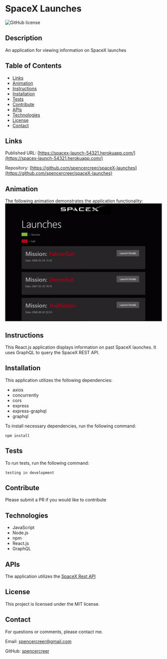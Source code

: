 # SpaceX Launches
![GitHub license](https://img.shields.io/badge/license-MIT-blue.svg)

## Description
An application for viewing information on SpaceX launches

## Table of Contents
* [Links](#links)
* [Animation](#animation) 
* [Instructions](#instructions) 
* [Installation](#installation) 
* [Tests](#tests)
* [Contribute](#contribute)  
* [APIs](#apis) 
* [Technologies](#technologies)  
* [License](#license)
* [Contact](#contact)

## Links
Published URL: [https://spacex-launch-54321.herokuapp.com/](https://spacex-launch-54321.herokuapp.com/)

Repository: [https://github.com/spencercreer/spaceX-launches](https://github.com/spencercreer/spaceX-launches)


## Animation
The following animation demonstrates the application functionality:
<br>
![SpaceX Launches animation](./public/spacex-app.gif)

## Instructions
This React.js application displays information on past SpaceX launches. It uses GraphQL to query the SpaceX REST API.

## Installation
This application utilizes the following dependencies:

 * axios
 * concurrently
 * cors
 * express
 * express-graphql
 * graphql

To install necessary dependencies, run the following command:

  ```
  npm install
  ```

## Tests
To run tests, run the following command:

  ```
  testing in development
  ```
    
## Contribute
Please submit a PR if you would like to contribute

## Technologies
 * JavaScript
 * Node.js
 * npm
 * React.js
 * GraphQL

## APIs 
The application utilizes the [SpaceX Rest API](https://github.com/r-spacex/SpaceX-API)

## License
This project is licensed under the MIT license.

## Contact
For questions or comments, please contact me.

Email: <a href="mailto: spencercreer@gmail.com" target="_blank">spencercreer@gmail.com</a>

GitHub: [spencercreer](https://github.com/spencercreer/)
